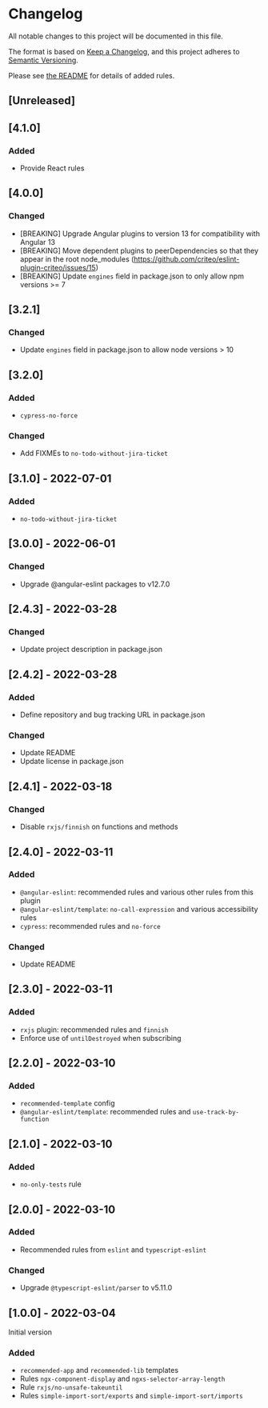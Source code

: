 # Changelog

All notable changes to this project will be documented in this file.

The format is based on [Keep a Changelog](https://keepachangelog.com/en/1.0.0/),
and this project adheres to [Semantic Versioning](https://semver.org/spec/v2.0.0.html).

Please see [the README](./README.md) for details of added rules.

## [Unreleased]

## [4.1.0]
### Added
- Provide React rules

## [4.0.0]
### Changed
- [BREAKING] Upgrade Angular plugins to version 13 for compatibility with Angular 13
- [BREAKING] Move dependent plugins to peerDependencies so that they appear in the root node_modules (https://github.com/criteo/eslint-plugin-criteo/issues/15)
- [BREAKING] Update `engines` field in package.json to only allow npm versions >= 7  

## [3.2.1]
### Changed
- Update `engines` field in package.json to allow node versions > 10 

## [3.2.0]
### Added
- `cypress-no-force`

### Changed
- Add FIXMEs to `no-todo-without-jira-ticket`

## [3.1.0] - 2022-07-01
### Added
- `no-todo-without-jira-ticket`

## [3.0.0] - 2022-06-01
### Changed
- Upgrade @angular-eslint packages to v12.7.0

## [2.4.3] - 2022-03-28
### Changed
- Update project description in package.json

## [2.4.2] - 2022-03-28
### Added
- Define repository and bug tracking URL in package.json

### Changed
- Update README
- Update license in package.json

## [2.4.1] - 2022-03-18
### Changed
- Disable `rxjs/finnish` on functions and methods

## [2.4.0] - 2022-03-11
### Added
- `@angular-eslint`: recommended rules and various other rules from this plugin
- `@angular-eslint/template`: `no-call-expression` and various accessibility rules
- `cypress`: recommended rules and `no-force`

### Changed
- Update README

## [2.3.0] - 2022-03-11
### Added
- `rxjs` plugin: recommended rules and `finnish`
- Enforce use of `untilDestroyed` when subscribing

## [2.2.0] - 2022-03-10
### Added
- `recommended-template` config
- `@angular-eslint/template`: recommended rules and `use-track-by-function`

## [2.1.0] - 2022-03-10
### Added
- `no-only-tests` rule

## [2.0.0] - 2022-03-10
### Added
- Recommended rules from `eslint` and `typescript-eslint`

### Changed
- Upgrade `@typescript-eslint/parser` to v5.11.0

## [1.0.0] - 2022-03-04
Initial version

### Added
- `recommended-app` and `recommended-lib` templates
- Rules `ngx-component-display` and `ngxs-selector-array-length`
- Rule `rxjs/no-unsafe-takeuntil`
- Rules `simple-import-sort/exports` and `simple-import-sort/imports`
